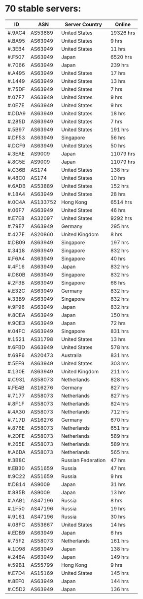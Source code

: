 # 70 stable servers:

| ID | ASN | Server Country | Online |
| ------ | ------ | ------ | ------ |
| #.9AC4 | AS53889 | United States | 19326 hrs |
| #.BA95 | AS63949 | United States | 9 hrs |
| #.3EB4 | AS63949 | United States | 11 hrs |
| #.F507 | AS63949 | Japan | 6520 hrs |
| #.7066 | AS63949 | Japan | 239 hrs |
| #.A495 | AS63949 | United States | 17 hrs |
| #.1449 | AS63949 | United States | 13 hrs |
| #.75DF | AS63949 | United States | 7 hrs |
| #.07F7 | AS63949 | United States | 9 hrs |
| #.0E7E | AS63949 | United States | 9 hrs |
| #.DDA9 | AS63949 | United States | 18 hrs |
| #.285D | AS63949 | United States | 7 hrs |
| #.5B97 | AS63949 | United States | 191 hrs |
| #.DF53 | AS63949 | Singapore | 56 hrs |
| #.DCF9 | AS63949 | United States | 50 hrs |
| #.3EAE | AS9009 | Japan | 11079 hrs |
| #.8C5E | AS9009 | Japan | 11079 hrs |
| #.C36B | AS174 | United States | 138 hrs |
| #.48C0 | AS174 | United States | 10 hrs |
| #.6ADB | AS53889 | United States | 152 hrs |
| #.18A4 | AS63949 | United States | 28 hrs |
| #.0C4A | AS133752 | Hong Kong | 6514 hrs |
| #.06F7 | AS63949 | United States | 46 hrs |
| #.E7E8 | AS32097 | United States | 9292 hrs |
| #.79E7 | AS63949 | Germany | 295 hrs |
| #.427E | AS20860 | United Kingdom | 8 hrs |
| #.DB09 | AS63949 | Singapore | 197 hrs |
| #.3418 | AS63949 | Singapore | 832 hrs |
| #.F6A4 | AS63949 | Singapore | 40 hrs |
| #.4F16 | AS63949 | Japan | 832 hrs |
| #.D80B | AS63949 | Singapore | 832 hrs |
| #.2F3B | AS63949 | Singapore | 68 hrs |
| #.E32C | AS63949 | Germany | 832 hrs |
| #.33B9 | AS63949 | Singapore | 832 hrs |
| #.9F96 | AS63949 | Japan | 832 hrs |
| #.8CEA | AS63949 | Japan | 150 hrs |
| #.9CE3 | AS63949 | Japan | 72 hrs |
| #.04FC | AS63949 | Singapore | 831 hrs |
| #.1521 | AS31798 | United States | 13 hrs |
| #.6FBD | AS63949 | United States | 578 hrs |
| #.69F6 | AS20473 | Australia | 831 hrs |
| #.5EF9 | AS63949 | United States | 303 hrs |
| #.130E | AS63949 | United Kingdom | 211 hrs |
| #.C931 | AS58073 | Netherlands | 828 hrs |
| #.FE4B | AS16276 | Germany | 827 hrs |
| #.7177 | AS58073 | Netherlands | 827 hrs |
| #.8F1F | AS58073 | Netherlands | 824 hrs |
| #.4A30 | AS58073 | Netherlands | 712 hrs |
| #.717D | AS16276 | Germany | 670 hrs |
| #.876E | AS58073 | Netherlands | 651 hrs |
| #.2DFE | AS58073 | Netherlands | 589 hrs |
| #.265E | AS58073 | Netherlands | 589 hrs |
| #.A6DA | AS58073 | Netherlands | 565 hrs |
| #.3B8C |  | Russian Federation | 47 hrs |
| #.EB30 | AS51659 | Russia | 47 hrs |
| #.9C22 | AS51659 | Russia | 9 hrs |
| #.D814 | AS9009 | Japan | 31 hrs |
| #.885B | AS9009 | Japan | 13 hrs |
| #.AAB1 | AS47196 | Russia | 8 hrs |
| #.1F50 | AS47196 | Russia | 19 hrs |
| #.9161 | AS47196 | Russia | 30 hrs |
| #.08FC | AS53667 | United States | 14 hrs |
| #.EDB9 | AS63949 | Japan | 6 hrs |
| #.75F2 | AS58073 | Netherlands | 161 hrs |
| #.1D98 | AS63949 | Japan | 138 hrs |
| #.246A | AS63949 | Japan | 149 hrs |
| #.59B1 | AS55799 | Hong Kong | 9 hrs |
| #.E7D4 | AS15169 | United States | 145 hrs |
| #.8EF0 | AS63949 | Japan | 144 hrs |
| #.C5D2 | AS63949 | Japan | 136 hrs |

